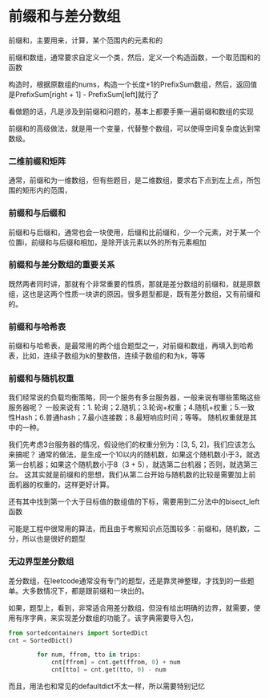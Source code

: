 # 前缀和与差分数组

前缀和，主要用来，计算，某个范围内的元素和的

前缀和数组，通常要求自定义一个类，然后，定义一个构造函数，一个取范围和的函数

构造时，根据原数组的nums，构造一个长度+1的PrefixSum数组，然后，返回值是PrefixSum[right + 1] - PrefixSum[left]就行了

看做题的话，凡是涉及到前缀和问题的，基本上都要手撕一遍前缀和数组的实现

前缀和的高级做法，就是用一个变量，代替整个数组，可以使得空间复杂度达到常数级。

### 二维前缀和矩阵

通常，前缀和为一维数组，但有些题目，是二维数组，要求右下点到左上点，所包围的矩形内的范围，

### 前缀和与后缀和

前缀和与后缀和，通常也会一块使用，后缀和比前缀和，少一个元素，对于某一个位置i，前缀和与后缀和相加，是除开该元素以外的所有元素相加

### 前缀和与差分数组的重要关系

既然两者同时讲，那就有个非常重要的性质，那就是差分数组的前缀和，就是原数组，这也是这两个性质一块讲的原因。很多题型都是，既有差分数组，又有前缀和的。

### 前缀和与哈希表

前缀和与哈希表，是最常用的两个组合题型之一，对前缀和数组，再填入到哈希表，比如，连续子数组为k的整数倍，连续子数组的和为k，等等

### 前缀和与随机权重

我们经常说的负载均衡策略，同一个服务有多台服务器，一般来说有哪些策略这些服务器呢？
一般来说有：1. 轮询；2.随机；3.轮询+权重；4.随机+权重；5.一致性Hash；6.普通hash；7.最小连接数；8.最短响应时间；等等。
随机权重就是其中的一种。

我们先考虑3台服务器的情况，假设他们的权重分别为：[3, 5, 2]，我们应该怎么来搞呢？
通常的做法，是生成一个10以内的随机数，如果这个随机数小于3，就选第一台机器；如果这个随机数小于8（3 + 5），就选第二台机器；否则，就选第三台。
这其实就是前缀和的思想，我们从第二台开始与随机数的比较是需要加上前面机器的权重的，这样更好计算。

还有其中找到第一个大于目标值的数组值的下标，需要用到二分法中的bisect_left函数

可能是工程中很常用的算法，而且由于考察知识点范围较多：前缀和，随机数，二分，所以也是很好的题型

### 无边界型差分数组

差分数组，在leetcode通常没有专门的题型，还是靠灵神整理，才找到的一些题单。大多数情况下，都是跟前缀和一块出的。

如果，题型上，看到，非常适合用差分数组，但没有给出明确的边界，就需要，使用有序字典，来实现差分数组的功能了。该字典需要导入包，

```python
from sortedcontainers import SortedDict
cnt = SortedDict()

        for num, ffrom, tto in trips:
            cnt[ffrom] = cnt.get(ffrom, 0) + num
            cnt[tto] = cnt.get(tto, 0) - num
```

而且，用法也和常见的defaultdict不太一样，所以需要特别记忆